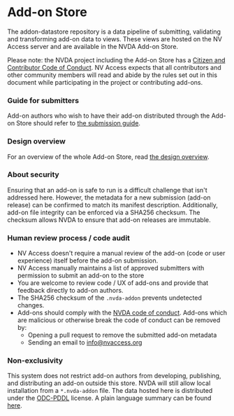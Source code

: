 # Add-on Store

The addon-datastore repository is a data pipeline of submitting, validating and transforming add-on data to views.
These views are hosted on the NV Access server and are available in the NVDA Add-on Store.

Please note: the NVDA project including the Add-on Store has a [Citizen and Contributor Code of Conduct](https://github.com/nvaccess/nvda/blob/master/CODE_OF_CONDUCT.md).
NV Access expects that all contributors and other community members will read and abide by the rules set out in this document while participating in the project or contributing add-ons.

### Guide for submitters
Add-on authors who wish to have their add-on distributed through the Add-on Store should refer to [the submission guide](./docs/submitters/submissionGuide.md).

### Design overview
For an overview of the whole Add-on Store, read [the design overview](./docs/design/designOverview.md).

### About security 
Ensuring that an add-on is safe to run is a difficult challenge that isn't addressed here.
However, the metadata for a new submission (add-on release) can be confirmed to match its manifest description.
Additionally, add-on file integrity can be enforced via a SHA256 checksum.
The checksum allows NVDA to ensure that add-on releases are immutable.

### Human review process / code audit
- NV Access doesn't require a manual review of the add-on (code or user experience) itself before the add-on submission.
- NV Access manually maintains a list of approved submitters with permission to submit an add-on to the store
- You are welcome to review code / UX of add-ons and provide that feedback directly to add-on authors.
- The SHA256 checksum of the `.nvda-addon` prevents undetected changes.
- Add-ons should comply with the [NVDA code of conduct](https://github.com/nvaccess/nvda/blob/master/CODE_OF_CONDUCT.md).
Add-ons which are malicious or otherwise break the code of conduct can be removed by:
  - Opening a pull request to remove the submitted add-on metadata
  - Sending an email to <info@nvaccess.org>

### Non-exclusivity
This system does not restrict add-on authors from developing, publishing, and distributing an add-on outside this store.
NVDA will still allow local installation from a `*.nvda-addon` file.
The data hosted here is distributed under the [ODC-PDDL](https://opendatacommons.org/licenses/pddl/1-0/) license.
A plain language summary can be found [here](https://opendatacommons.org/licenses/pddl/summary/).
